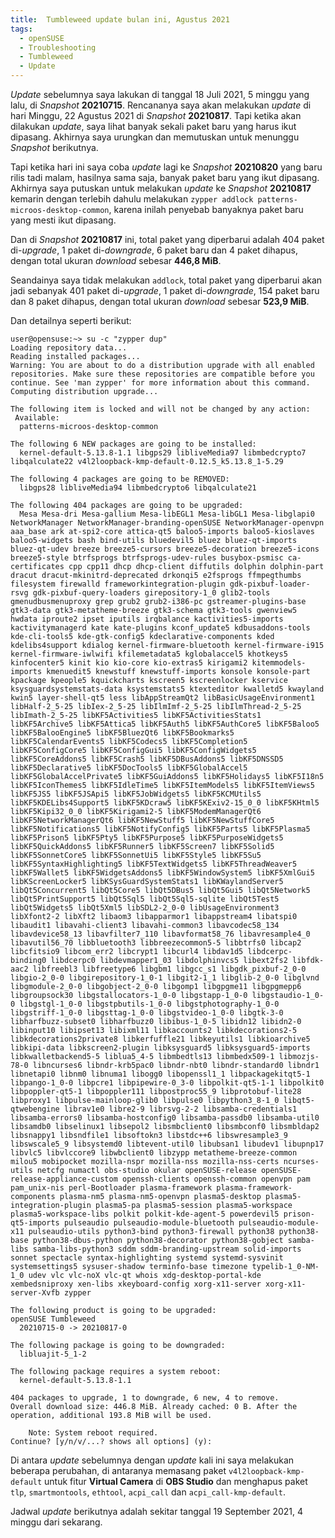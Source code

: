 ```yaml
---
title:  Tumbleweed update bulan ini, Agustus 2021
tags:
  - openSUSE
  - Troubleshooting
  - Tumbleweed
  - Update
---
```


*Update* sebelumnya saya lakukan di tanggal 18 Juli 2021, 5 minggu yang lalu, di *Snapshot* **20210715**. Rencananya saya akan melakukan *update* di hari Minggu, 22 Agustus 2021 di *Snapshot* **20210817**. Tapi ketika akan dilakukan *update*, saya lihat banyak sekali paket baru yang harus ikut dipasang. Akhirnya saya urungkan dan memutuskan untuk menunggu *Snapshot* berikutnya.

<!--more-->

Tapi ketika hari ini saya coba *update* lagi ke *Snapshot* **20210820** yang baru rilis tadi malam, hasilnya sama saja, banyak paket baru yang ikut dipasang. Akhirnya saya putuskan untuk melakukan *update* ke *Snapshot* **20210817** kemarin dengan terlebih dahulu melakukan `zypper addlock patterns-microos-desktop-common`, karena inilah penyebab banyaknya paket baru yang mesti ikut dipasang.

Dan di *Snapshot* **20210817** ini, total paket yang diperbarui adalah 404 paket di-*upgrade*, 1 paket di-*downgrade*, 6 paket baru dan 4 paket dihapus, dengan total ukuran *download* sebesar **446,8 MiB**.

Seandainya saya tidak melakukan `addlock`, total paket yang diperbarui akan jadi sebanyak 401 paket di-*upgrade*, 1 paket di-*downgrade*, 154 paket baru dan 8 paket dihapus, dengan total ukuran *download* sebesar **523,9 MiB**.

Dan detailnya seperti berikut:

```
user@opensuse:~> su -c "zypper dup"
Loading repository data...
Reading installed packages...
Warning: You are about to do a distribution upgrade with all enabled repositories. Make sure these repositories are compatible before you continue. See 'man zypper' for more information about this command.
Computing distribution upgrade...

The following item is locked and will not be changed by any action:
 Available:
  patterns-microos-desktop-common

The following 6 NEW packages are going to be installed:
  kernel-default-5.13.8-1.1 libgps29 libliveMedia97 libmbedcrypto7 libqalculate22 v4l2loopback-kmp-default-0.12.5_k5.13.8_1-5.29

The following 4 packages are going to be REMOVED:
  libgps28 libliveMedia94 libmbedcrypto6 libqalculate21

The following 404 packages are going to be upgraded:
  Mesa Mesa-dri Mesa-gallium Mesa-libEGL1 Mesa-libGL1 Mesa-libglapi0 NetworkManager NetworkManager-branding-openSUSE NetworkManager-openvpn aaa_base ark at-spi2-core attica-qt5 baloo5-imports baloo5-kioslaves baloo5-widgets bash bind-utils bluedevil5 bluez bluez-qt-imports bluez-qt-udev breeze breeze5-cursors breeze5-decoration breeze5-icons breeze5-style btrfsprogs btrfsprogs-udev-rules busybox-psmisc ca-certificates cpp cpp11 dhcp dhcp-client diffutils dolphin dolphin-part dracut dracut-mkinitrd-deprecated drkonqi5 e2fsprogs ffmpegthumbs filesystem firewalld frameworkintegration-plugin gdk-pixbuf-loader-rsvg gdk-pixbuf-query-loaders girepository-1_0 glib2-tools gmenudbusmenuproxy grep grub2 grub2-i386-pc gstreamer-plugins-base gtk3-data gtk3-metatheme-breeze gtk3-schema gtk3-tools gwenview5 hwdata iproute2 ipset iputils irqbalance kactivities5-imports kactivitymanagerd kate kate-plugins kconf_update5 kdbusaddons-tools kde-cli-tools5 kde-gtk-config5 kdeclarative-components kded kdelibs4support kdialog kernel-firmware-bluetooth kernel-firmware-i915 kernel-firmware-iwlwifi kfilemetadata5 kglobalaccel5 khotkeys5 kinfocenter5 kinit kio kio-core kio-extras5 kirigami2 kitemmodels-imports kmenuedit5 knewstuff knewstuff-imports konsole konsole-part kpackage kpeople5 kquickcharts kscreen5 kscreenlocker kservice ksysguardsystemstats-data ksystemstats5 ktexteditor kwalletd5 kwayland kwin5 layer-shell-qt5 less libAppStreamQt2 libBasicUsageEnvironment1 libHalf-2_5-25 libIex-2_5-25 libIlmImf-2_5-25 libIlmThread-2_5-25 libImath-2_5-25 libKF5Activities5 libKF5ActivitiesStats1 libKF5Archive5 libKF5Attica5 libKF5Auth5 libKF5AuthCore5 libKF5Baloo5 libKF5BalooEngine5 libKF5BluezQt6 libKF5Bookmarks5 libKF5CalendarEvents5 libKF5Codecs5 libKF5Completion5 libKF5ConfigCore5 libKF5ConfigGui5 libKF5ConfigWidgets5 libKF5CoreAddons5 libKF5Crash5 libKF5DBusAddons5 libKF5DNSSD5 libKF5Declarative5 libKF5DocTools5 libKF5GlobalAccel5 libKF5GlobalAccelPrivate5 libKF5GuiAddons5 libKF5Holidays5 libKF5I18n5 libKF5IconThemes5 libKF5IdleTime5 libKF5ItemModels5 libKF5ItemViews5 libKF5JS5 libKF5JSApi5 libKF5JobWidgets5 libKF5KCMUtils5 libKF5KDELibs4Support5 libKF5KDcraw5 libKF5KExiv2-15_0_0 libKF5KHtml5 libKF5Kipi32_0_0 libKF5Kirigami2-5 libKF5ModemManagerQt6 libKF5NetworkManagerQt6 libKF5NewStuff5 libKF5NewStuffCore5 libKF5Notifications5 libKF5NotifyConfig5 libKF5Parts5 libKF5Plasma5 libKF5Prison5 libKF5Pty5 libKF5Purpose5 libKF5PurposeWidgets5 libKF5QuickAddons5 libKF5Runner5 libKF5Screen7 libKF5Solid5 libKF5SonnetCore5 libKF5SonnetUi5 libKF5Style5 libKF5Su5 libKF5SyntaxHighlighting5 libKF5TextWidgets5 libKF5ThreadWeaver5 libKF5Wallet5 libKF5WidgetsAddons5 libKF5WindowSystem5 libKF5XmlGui5 libKScreenLocker5 libKSysGuardSystemStats1 libKWaylandServer5 libQt5Concurrent5 libQt5Core5 libQt5DBus5 libQt5Gui5 libQt5Network5 libQt5PrintSupport5 libQt5Sql5 libQt5Sql5-sqlite libQt5Test5 libQt5Widgets5 libQt5Xml5 libSDL2-2_0-0 libUsageEnvironment3 libXfont2-2 libXft2 libaom3 libapparmor1 libappstream4 libatspi0 libaudit1 libavahi-client3 libavahi-common3 libavcodec58_134 libavdevice58_13 libavfilter7_110 libavformat58_76 libavresample4_0 libavutil56_70 libbluetooth3 libbreezecommon5-5 libbtrfs0 libcap2 libcfitsio9 libcom_err2 libcrypt1 libcurl4 libdav1d5 libdcerpc-binding0 libdcerpc0 libdevmapper1_03 libdolphinvcs5 libext2fs2 libfdk-aac2 libfreebl3 libfreetype6 libgbm1 libgcc_s1 libgdk_pixbuf-2_0-0 libgio-2_0-0 libgirepository-1_0-1 libgit2-1_1 libglib-2_0-0 libglvnd libgmodule-2_0-0 libgobject-2_0-0 libgomp1 libgpgme11 libgpgmepp6 libgroupsock30 libgstallocators-1_0-0 libgstapp-1_0-0 libgstaudio-1_0-0 libgstgl-1_0-0 libgstpbutils-1_0-0 libgstphotography-1_0-0 libgstriff-1_0-0 libgsttag-1_0-0 libgstvideo-1_0-0 libgtk-3-0 libharfbuzz-subset0 libharfbuzz0 libibus-1_0-5 libidn12 libidn2-0 libinput10 libipset13 libixml11 libkaccounts2 libkdecorations2-5 libkdecorations2private8 libkerfuffle21 libkeyutils1 libkioarchive5 libkipi-data libkscreen2-plugin libksysguard5 libksysguard5-imports libkwalletbackend5-5 liblua5_4-5 libmbedtls13 libmbedx509-1 libmozjs-78-0 libncurses6 libndr-krb5pac0 libndr-nbt0 libndr-standard0 libndr1 libnetapi0 libnm0 libnuma1 libogg0 libopenssl1_1 libpackagekitqt5-1 libpango-1_0-0 libpcre1 libpipewire-0_3-0 libpolkit-qt5-1-1 libpolkit0 libpoppler-qt5-1 libpoppler111 libpostproc55_9 libprotobuf-lite28 libproxy1 libpulse-mainloop-glib0 libpulse0 libpython3_8-1_0 libqt5-qtwebengine librav1e0 libre2-9 librsvg-2-2 libsamba-credentials1 libsamba-errors0 libsamba-hostconfig0 libsamba-passdb0 libsamba-util0 libsamdb0 libselinux1 libsepol2 libsmbclient0 libsmbconf0 libsmbldap2 libsnappy1 libsndfile1 libsoftokn3 libstdc++6 libswresample3_9 libswscale5_9 libsystemd0 libtevent-util0 libubsan1 libudev1 libupnp17 libvlc5 libvlccore9 libwbclient0 libzypp metatheme-breeze-common milou5 mobipocket mozilla-nspr mozilla-nss mozilla-nss-certs ncurses-utils netcfg numactl obs-studio okular openSUSE-release openSUSE-release-appliance-custom openssh-clients openssh-common openvpn pam pam_unix-nis perl-Bootloader plasma-framework plasma-framework-components plasma-nm5 plasma-nm5-openvpn plasma5-desktop plasma5-integration-plugin plasma5-pa plasma5-session plasma5-workspace plasma5-workspace-libs polkit polkit-kde-agent-5 powerdevil5 prison-qt5-imports pulseaudio pulseaudio-module-bluetooth pulseaudio-module-x11 pulseaudio-utils python3-bind python3-firewall python38 python38-base python38-dbus-python python38-decorator python38-gobject samba-libs samba-libs-python3 sddm sddm-branding-upstream solid-imports sonnet spectacle syntax-highlighting systemd systemd-sysvinit systemsettings5 sysuser-shadow terminfo-base timezone typelib-1_0-NM-1_0 udev vlc vlc-noX vlc-qt whois xdg-desktop-portal-kde xembedsniproxy xen-libs xkeyboard-config xorg-x11-server xorg-x11-server-Xvfb zypper

The following product is going to be upgraded:
openSUSE Tumbleweed
  20210715-0 -> 20210817-0

The following package is going to be downgraded:
  libluajit-5_1-2

The following package requires a system reboot:
  kernel-default-5.13.8-1.1

404 packages to upgrade, 1 to downgrade, 6 new, 4 to remove.
Overall download size: 446.8 MiB. Already cached: 0 B. After the operation, additional 193.8 MiB will be used.

    Note: System reboot required.
Continue? [y/n/v/...? shows all options] (y):
```

Di antara *update* sebelumnya dengan *update* kali ini saya melakukan beberapa perubahan, di antaranya memasang paket `v4l2loopback-kmp-default` untuk fitur **Virtual Camera** di **OBS Studio** dan menghapus paket `tlp`, `smartmontools`, `ethtool`, `acpi_call` dan `acpi_call-kmp-default`.

Jadwal *update* berikutnya adalah sekitar tanggal 19 September 2021, 4 minggu dari sekarang.

